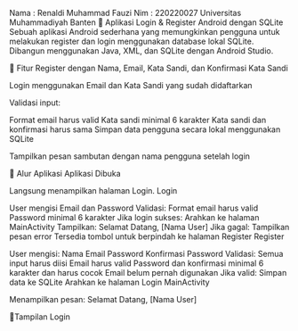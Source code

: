 Nama : Renaldi Muhammad Fauzi
Nim : 220220027
Universitas Muhammadiyah Banten
📱 Aplikasi Login & Register Android dengan SQLite
Sebuah aplikasi Android sederhana yang memungkinkan pengguna untuk melakukan register dan login menggunakan database lokal SQLite. Dibangun menggunakan Java, XML, dan SQLite dengan Android Studio.

🚀 Fitur
Register dengan Nama, Email, Kata Sandi, dan Konfirmasi Kata Sandi

Login menggunakan Email dan Kata Sandi yang sudah didaftarkan

Validasi input:

Format email harus valid
Kata sandi minimal 6 karakter
Kata sandi dan konfirmasi harus sama
Simpan data pengguna secara lokal menggunakan SQLite

Tampilkan pesan sambutan dengan nama pengguna setelah login

🧭 Alur Aplikasi
Aplikasi Dibuka

Langsung menampilkan halaman Login.
Login

User mengisi Email dan Password
Validasi:
Format email harus valid
Password minimal 6 karakter
Jika login sukses:
Arahkan ke halaman MainActivity
Tampilkan: Selamat Datang, [Nama User]
Jika gagal:
Tampilkan pesan error
Tersedia tombol untuk berpindah ke halaman Register
Register

User mengisi:
Nama
Email
Password
Konfirmasi Password
Validasi:
Semua input harus diisi
Email harus valid
Password dan konfirmasi minimal 6 karakter dan harus cocok
Email belum pernah digunakan
Jika valid:
Simpan data ke SQLite
Arahkan ke halaman Login
MainActivity

Menampilkan pesan: Selamat Datang, [Nama User]

📱Tampilan Login
